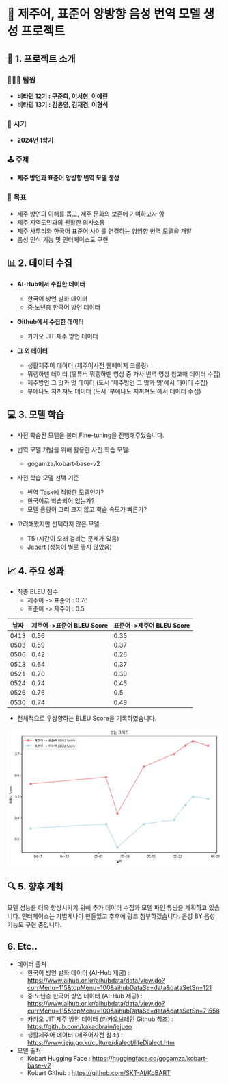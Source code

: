 # 🌊 제주어, 표준어 양방향 음성 번역 모델 생성 프로젝트

## 🎯 1. 프로젝트 소개
### 🧑‍🤝‍🧑 **팀원**
- **비타민 12기 : 구준회, 이서현, 이예린**
- **비타민 13기 : 김윤영, 김재겸, 이형석**

### 📅 **시기**
- **2024년 1학기**

### 🕹️ **주제**
- **제주 방언과 표준어 양방향 번역 모델 생성**

### 🎯 **목표**
- 제주 방언의 이해를 돕고, 제주 문화의 보존에 기여하고자 함
- 제주 지역도민과의 원활한 의사소통
- 제주 사투리와 한국어 표준어 사이를 연결하는 양방향 번역 모델을 개발
- 음성 인식 기능 및 인터페이스도 구현

## 📊 2. 데이터 수집
- **AI-Hub에서 수집한 데이터**
  - 한국어 방언 발화 데이터
  - 중·노년층 한국어 방언 데이터

- **Github에서 수집한 데이터**
  - 카카오 JIT 제주 방언 데이터

- **그 외 데이터**
  - 생활제주어 데이터 (제주어사전 웹페이지 크롤링)
  - 뭐랭하맨 데이터 (유튜버 뭐랭하맨 영상 중 가사 번역 영상 참고해 데이터 수집)
  - 제주방언 그 맛과 멋 데이터 (도서 '제주방언 그 맛과 멋'에서 데이터 수집)
  - 부에나도 지꺼져도 데이터 (도서 '부에나도 지꺼져도'에서 데이터 수집)

## 💻 3. 모델 학습
- 사전 학습된 모델을 불러 Fine-tuning을 진행해주었습니다.

- 번역 모델 개발을 위해 활용한 사전 학습 모델:
  - gogamza/kobart-base-v2

- 사전 학습 모델 선택 기준
  - 번역 Task에 적합한 모델인가?
  - 한국어로 학습되어 있는가?
  - 모델 용량이 그리 크지 않고 학습 속도가 빠른가?

- 고려해봤지만 선택하지 않은 모델:
  - T5 (시간이 오래 걸리는 문제가 있음)
  - Jebert (성능이 별로 좋지 않았음)

## 📈 4. 주요 성과
- 최종 BLEU 점수
    - 제주어 -> 표준어 : 0.76
    - 표준어 -> 제주어 : 0.5

|날짜|제주어->표준어 BLEU Score|표준어->제주어 BLEU Score|
|-----|-------------------------|-------------------------|
|0413|0.56|0.35|
|0503|0.59|0.37|
|0506|0.42|0.26|
|0513|0.64|0.37|
|0521|0.70|0.39|
|0524|0.74|0.46|
|0526|0.76|0.5|
|0530|0.74|0.49|

- 전체적으로 우상향하는 BLEU Score을 기록하였습니다.
<img src="Picture_polder/BLEU_Score_graph.png" alt="BLEU Score 시각화" width="600"/>

## 🔍 5. 향후 계획
모델 성능을 더욱 향상시키기 위해 추가 데이터 수집과 모델 파인 튜닝을 계획하고 있습니다.
인터페이스는 가볍게나마 만들었고 추후에 링크 첨부하겠습니다.
음성 BY 음성 기능도 구현 중입니다.

## 6. Etc..
- 데이터 출처
  - 한국어 방언 발화 데이터 (AI-Hub 제공) : https://www.aihub.or.kr/aihubdata/data/view.do?currMenu=115&topMenu=100&aihubDataSe=data&dataSetSn=121
  - 중·노년층 한국어 방언 데이터 (AI-Hub 제공) : https://www.aihub.or.kr/aihubdata/data/view.do?currMenu=115&topMenu=100&aihubDataSe=data&dataSetSn=71558
  - 카카오 JIT 제주 방언 데이터 (카카오브레인 Github 참조) : https://github.com/kakaobrain/jejueo
  - 생활제주어 데이터 (제주어사전 참조) : https://www.jeju.go.kr/culture/dialect/lifeDialect.htm
- 모델 출처
  - Kobart Hugging Face : https://huggingface.co/gogamza/kobart-base-v2
  - Kobart Github : https://github.com/SKT-AI/KoBART
